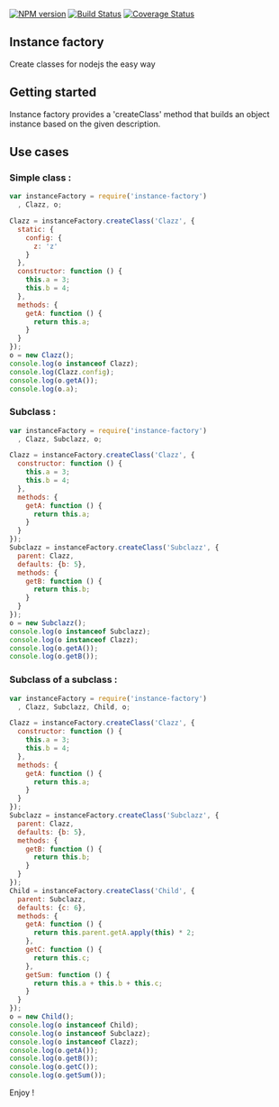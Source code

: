 [![NPM version](https://badge.fury.io/js/instance-factory.svg)](http://badge.fury.io/js/instance-factory)
[![Build Status](https://travis-ci.org/openhoat/instance-factory.png?branch=master)](https://travis-ci.org/openhoat/instance-factory)
[![Coverage Status](https://coveralls.io/repos/openhoat/instance-factory/badge.svg)](https://coveralls.io/r/openhoat/instance-factory)

## Instance factory

Create classes for nodejs the easy way

## Getting started

Instance factory provides a 'createClass' method that builds an object instance based on the given description.

## Use cases

### Simple class :

```javascript
var instanceFactory = require('instance-factory')
  , Clazz, o;

Clazz = instanceFactory.createClass('Clazz', {
  static: {
    config: {
      z: 'z'
    }
  },
  constructor: function () {
    this.a = 3;
    this.b = 4;
  },
  methods: {
    getA: function () {
      return this.a;
    }
  }
});
o = new Clazz();
console.log(o instanceof Clazz);
console.log(Clazz.config);
console.log(o.getA());
console.log(o.a);
```

### Subclass :

```javascript
var instanceFactory = require('instance-factory')
  , Clazz, Subclazz, o;

Clazz = instanceFactory.createClass('Clazz', {
  constructor: function () {
    this.a = 3;
    this.b = 4;
  },
  methods: {
    getA: function () {
      return this.a;
    }
  }
});
Subclazz = instanceFactory.createClass('Subclazz', {
  parent: Clazz,
  defaults: {b: 5},
  methods: {
    getB: function () {
      return this.b;
    }
  }
});
o = new Subclazz();
console.log(o instanceof Subclazz);
console.log(o instanceof Clazz);
console.log(o.getA());
console.log(o.getB());
```

### Subclass of a subclass :

```javascript
var instanceFactory = require('instance-factory')
  , Clazz, Subclazz, Child, o;

Clazz = instanceFactory.createClass('Clazz', {
  constructor: function () {
    this.a = 3;
    this.b = 4;
  },
  methods: {
    getA: function () {
      return this.a;
    }
  }
});
Subclazz = instanceFactory.createClass('Subclazz', {
  parent: Clazz,
  defaults: {b: 5},
  methods: {
    getB: function () {
      return this.b;
    }
  }
});
Child = instanceFactory.createClass('Child', {
  parent: Subclazz,
  defaults: {c: 6},
  methods: {
    getA: function () {
      return this.parent.getA.apply(this) * 2;
    },
    getC: function () {
      return this.c;
    },
    getSum: function () {
      return this.a + this.b + this.c;
    }
  }
});
o = new Child();
console.log(o instanceof Child);
console.log(o instanceof Subclazz);
console.log(o instanceof Clazz);
console.log(o.getA());
console.log(o.getB());
console.log(o.getC());
console.log(o.getSum());
```

Enjoy !